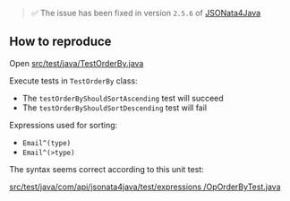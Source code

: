 > ✅ The issue has been fixed in version `2.5.6` of [JSONata4Java](https://github.com/IBM/JSONata4Java)

## How to reproduce

Open [src/test/java/TestOrderBy.java](src/test/java/TestOrderBy.java)

Execute tests in `TestOrderBy` class:

* The `testOrderByShouldSortAscending` test will succeed
* The `testOrderByShouldSortDescending` test will fail

Expressions used for sorting:

* `Email^(type)`
* `Email^(>type)`

The syntax seems correct according to this unit test:

[src/test/java/com/api/jsonata4java/test/expressions
/OpOrderByTest.java](https://github.com/IBM/JSONata4Java/blob/master/src/test/java/com/api/jsonata4java/test/expressions/OpOrderByTest.java)
